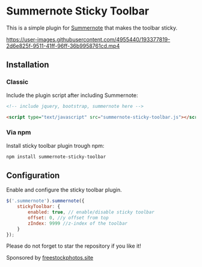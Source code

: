 # Summernote Sticky Toolbar

This is a simple plugin for [Summernote](https://summernote.org/) that makes the toolbar sticky.

https://user-images.githubusercontent.com/4955440/193377819-2d6e825f-9511-41ff-96ff-36b9958761cd.mp4

## Installation

### Classic

Include the plugin script after including Summernote:

```html
<!-- include jquery, bootstrap, summernote here -->

<script type="text/javascript" src="summernote-sticky-toolbar.js"></script>
```

### Via npm

Install sticky toolbar plugin trough npm:

```bash
npm install summernote-sticky-toolbar
```

## Configuration

Enable and configure the sticky toolbar plugin.

```javascript
$('.summernote').summernote({
    stickyToolbar: {
        enabled: true, // enable/disable sticky toolbar
        offset: 0, //y offset from top
        zIndex: 9999 //z-index of the toolbar
    }
});
```

Please do not forget to star the repository if you like it!

Sponsored by [freestockphotos.site](https://freestockphotos.site "Free Stock Photos.site")
